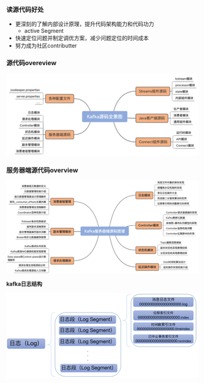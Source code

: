 ### 读源代码好处

- 更深刻的了解内部设计原理，提升代码架构能力和代码功力
  - active Segment
- 快速定位问题并制定调优方案，减少问题定位的时间成本
- 努力成为社区contributter



### 源代码overeview

![image-20201106223825311](assets/image-20201106223825311.png)

### 服务器端源代码overview

![image-20201106224500412](assets/image-20201106224500412.png)

**kafka日志结构**

![image-20201106225206641](assets/image-20201106225206641.png)